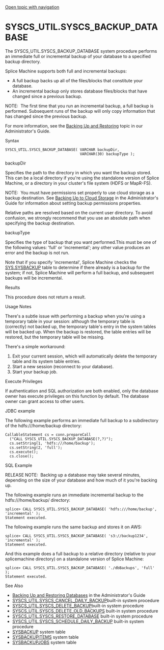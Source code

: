 [Open topic with navigation](../../../index.html#Shared/SQLReference/BuiltInSysProcs/BackupDatabase.html)

<a href="" id="BuiltInSysProcs.BackupDatabase"></a>[]()SYSCS\_UTIL.SYSCS\_BACKUP\_DATABASE
==========================================================================================

The SYSCS\_UTIL.SYSCS\_BACKUP\_DATABASE system procedure performs an immediate full or incremental backup of your database to a specified backup directory.

Splice Machine supports both full and incremental backups: 

-   A <span class="ItalicFont">full backup</span> backs up all of the files/blocks that constitute your database.
-   An <span class="ItalicFont">incremental backup</span> only stores database files/blocks that have changed since a previous backup.

<span class="autonumber"><span class="noteAutoNum">NOTE:  </span></span>The first time that you run an incremental backup, a full backup is performed. Subsequent runs of the backup will only copy information that has changed since the previous backup.

For more information, see the [<span class="ItalicFont">Backing Up and Restoring</span>](../../../OnPremise/Administrators/BackupAndRestore.html) topic in our <span class="ItalicFont">Administrator's Guide</span>.

Syntax

``` FcnSyntax
SYSCS_UTIL.SYSCS_BACKUP_DATABASE( VARCHAR backupDir,
                                  VARCHAR(30) backupType );
```

backupDir

Specifies the path to the directory in which you want the backup stored. This can be a local directory if you're using the standalone version of Splice Machine, or a directory in your cluster's file system (HDFS or MapR-FS).

<span class="autonumber"><span class="noteAutoNum">NOTE:  </span></span>You must have permissions set properly to use cloud storage as a backup destination. See [Backing Up to Cloud Storage](../../../OnPremise/Administrators/BackupAndRestore.html#Backing) in the <span class="ItalicFont">Administrator's Guide</span> for information about setting backup permissions properties.

Relative paths are resolved based on the current user directory. To avoid confusion, we strongly recommend that you use an absolute path when specifying the backup destination.

backupType

Specifies the type of backup that you want performed.This must be one of the following values: <span class="CodeFont">'full'</span> or <span class="CodeFont">'incremental'</span>; any other value produces an error and the backup is not run.

Note that if you specify <span class="CodeFont">'incremental'</span>, Splice Machine checks the [<span class="CodeFont">SYS.SYSBACKUP</span>](../SystemTables/SysBackup.html) table to determine if there already is a backup for the system; if not, Splice Machine will perform a full backup, and subsequent backups will be incremental.

Results

This procedure does not return a result.

Usage Notes

There's a subtle issue with performing a backup when you're using a temporary table in your session: although the temporary table is (correctly) not backed up, the temporary table's entry in the system tables will be backed up. When the backup is restored, the table entries will be restored, but the temporary table will be missing.

There's a simple workaround:

1.  Exit your current session, which will automatically delete the temporary table and its system table entries.
2.  Start a new session (reconnect to your database).
3.  Start your backup job.

Execute Privileges

If authentication and SQL authorization are both enabled, only the database owner has execute privileges on this function by default. The database owner can grant access to other users.

JDBC example

The following example performs an immediate full backup to a subdirectory of the hdfs:///home/backup directory:

``` Example
CallableStatement cs = conn.prepareCall
  ("CALL SYSCS_UTIL.SYSCS_BACKUP_DATABASE(?,?)");
  cs.setString(1, 'hdfs:///home/backup');
  cs.setString(2, 'full'); 
  cs.execute();
  cs.close();
```

SQL Example

<span class="autonumber"><span class="noteAutoNum">RELEASE NOTE:  </span></span>Backing up a database may take several minutes, depending on the size of your database and how much of it you're backing up.

The following example runs an immediate incremental backup to the hdfs:///home/backup/ directory:

``` Example
splice> CALL SYSCS_UTIL.SYSCS_BACKUP_DATABASE( 'hdfs:///home/backup', 'incremental' );
Statement executed.
```

The following example runs the same backup and stores it on AWS:

``` Example
splice> CALL SYSCS_UTIL.SYSCS_BACKUP_DATABASE( 's3://backup1234', 'incremental' );
Statement executed.
```

And this example does a full backup to a relative directory (relative to your <span class="CodeFont">splicemachine</span> directory) on a standalone version of Splice Machine:

``` Example
splice> CALL SYSCS_UTIL.SYSCS_BACKUP_DATABASE( './dbBackups', 'full' );
Statement executed.
```

See Also

-   [<span class="ItalicFont">Backing Up and Restoring Databases</span>](../../../OnPremise/Administrators/BackupAndRestore.html) in the <span class="ItalicFont">Administrator's Guide</span>
-   [<span class="CodeFont">SYSCS\_UTIL.SYSCS\_CANCEL\_DAILY\_BACKUP</span>](CancelDailyBackup.html)built-in system procedure
-   [<span class="CodeFont">SYSCS\_UTIL.SYSCS\_DELETE\_BACKUP</span>](DeleteBackup.html)built-in system procedure
-   [<span class="CodeFont">SYSCS\_UTIL.SYSCS\_DELETE\_OLD\_BACKUPS</span>](DeleteOldBackups.html) built-in system procedure
-   [<span class="CodeFont">SYSCS\_UTIL.SYSCS\_RESTORE\_DATABASE</span>](RestoreDatabase.html) built-in system procedure
-   [<span class="CodeFont">SYSCS\_UTIL.SYSCS\_SCHEDULE\_DAILY\_BACKUP</span>](ScheduleDailyBackup.html) built-in system procedure
-   <span class="CodeFont">[SYSBACKUP](../SystemTables/SysBackup.html)</span> system table
-   <span class="CodeFont">[SYSBACKUPITEMS](../SystemTables/SysBackupItems.html)</span> system table
-   <span class="CodeFont">[SYSBACKUPJOBS](../SystemTables/SysBackupJobs.html)</span> system table

 


